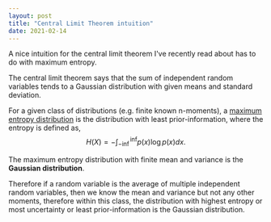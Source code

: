 ```yaml
---
layout: post
title: "Central Limit Theorem intuition"
date: 2021-02-14
---
```


A nice intuition for the central limit theorem I've recently read about has to do with maximum entropy.

The central limit theorem says that the sum of independent random variables tends to a Gaussian distribution with given means and standard deviation.

For a given class of distributions (e.g. finite known n-moments), a [maximum entropy distribution](https://en.wikipedia.org/wiki/Maximum_entropy_probability_distribution) is the distribution with least prior-information, where the entropy is defined as, 
$$
H(X) = -\int_{-\inf}^{\inf} p(x)\log p(x) dx.
$$

The maximum entropy distribution with finite mean and variance is the **Gaussian distribution**.

Therefore if a random variable is the average of multiple independent random variables, then we know the mean and variance but not any other moments, therefore within this class, the distribution with highest entropy or most uncertainty or least prior-information is the Gaussian distribution.
